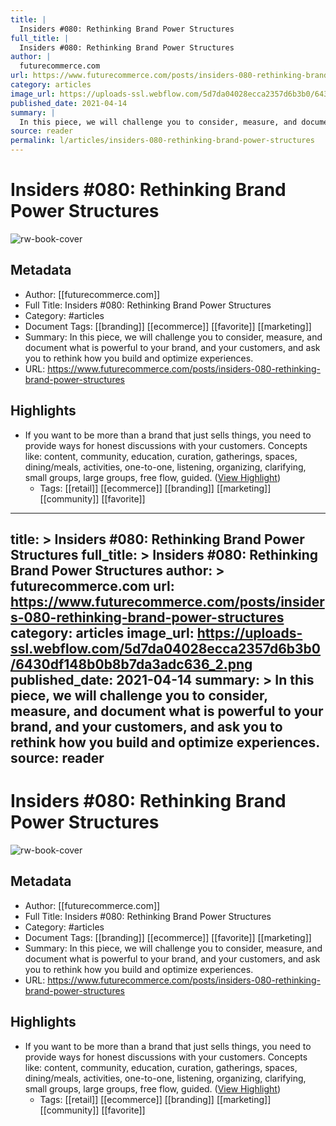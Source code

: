 ```yaml
---
title: |
  Insiders #080: Rethinking Brand Power Structures
full_title: |
  Insiders #080: Rethinking Brand Power Structures
author: |
  futurecommerce.com
url: https://www.futurecommerce.com/posts/insiders-080-rethinking-brand-power-structures
category: articles
image_url: https://uploads-ssl.webflow.com/5d7da04028ecca2357d6b3b0/6430df148b0b8b7da3adc636_2.png
published_date: 2021-04-14
summary: |
  In this piece, we will challenge you to consider, measure, and document what is powerful to your brand, and your customers, and ask you to rethink how you build and optimize experiences.
source: reader
permalink: l/articles/insiders-080-rethinking-brand-power-structures
---
```

# Insiders #080: Rethinking Brand Power Structures

![rw-book-cover](https://uploads-ssl.webflow.com/5d7da04028ecca2357d6b3b0/6430df148b0b8b7da3adc636_2.png)

## Metadata
- Author: [[futurecommerce.com]]
- Full Title: Insiders #080: Rethinking Brand Power Structures
- Category: #articles
- Document Tags: [[branding]] [[ecommerce]] [[favorite]] [[marketing]] 
- Summary: In this piece, we will challenge you to consider, measure, and document what is powerful to your brand, and your customers, and ask you to rethink how you build and optimize experiences.
- URL: https://www.futurecommerce.com/posts/insiders-080-rethinking-brand-power-structures

## Highlights
- If you want to be more than a brand that just sells things, you need to provide ways for honest discussions with your customers. Concepts like: content, community, education, curation, gatherings, spaces, dining/meals, activities, one-to-one, listening, organizing, clarifying, small groups, large groups, free flow, guided. ([View Highlight](https://read.readwise.io/read/01h52e9gzphyvyvwydn4av1rtd))
    - Tags: [[retail]] [[ecommerce]] [[branding]] [[marketing]] [[community]] [[favorite]] 


---
title: >
  Insiders #080: Rethinking Brand Power Structures
full_title: >
  Insiders #080: Rethinking Brand Power Structures
author: >
  futurecommerce.com
url: https://www.futurecommerce.com/posts/insiders-080-rethinking-brand-power-structures
category: articles
image_url: https://uploads-ssl.webflow.com/5d7da04028ecca2357d6b3b0/6430df148b0b8b7da3adc636_2.png
published_date: 2021-04-14
summary: >
  In this piece, we will challenge you to consider, measure, and document what is powerful to your brand, and your customers, and ask you to rethink how you build and optimize experiences.
source: reader
---
# Insiders #080: Rethinking Brand Power Structures

![rw-book-cover](https://uploads-ssl.webflow.com/5d7da04028ecca2357d6b3b0/6430df148b0b8b7da3adc636_2.png)

## Metadata
- Author: [[futurecommerce.com]]
- Full Title: Insiders #080: Rethinking Brand Power Structures
- Category: #articles
- Document Tags: [[branding]] [[ecommerce]] [[favorite]] [[marketing]] 
- Summary: In this piece, we will challenge you to consider, measure, and document what is powerful to your brand, and your customers, and ask you to rethink how you build and optimize experiences.
- URL: https://www.futurecommerce.com/posts/insiders-080-rethinking-brand-power-structures

## Highlights
- If you want to be more than a brand that just sells things, you need to provide ways for honest discussions with your customers. Concepts like: content, community, education, curation, gatherings, spaces, dining/meals, activities, one-to-one, listening, organizing, clarifying, small groups, large groups, free flow, guided. ([View Highlight](https://read.readwise.io/read/01h52e9gzphyvyvwydn4av1rtd))
    - Tags: [[retail]] [[ecommerce]] [[branding]] [[marketing]] [[community]] [[favorite]] 


